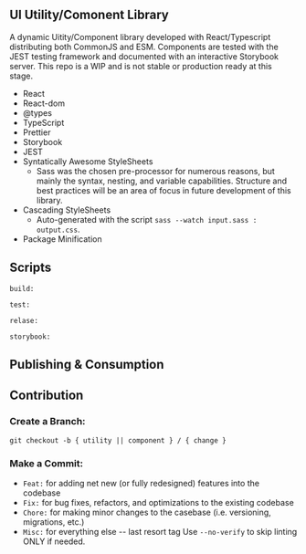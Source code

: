 ## UI Utility/Comonent Library
A dynamic Uitity/Component library developed with React/Typescript distributing both CommonJS and ESM. Components are tested with the JEST testing framework and documented with an interactive Storybook server. This repo is a WIP and is not stable or production ready at this stage.

- React
- React-dom
- @types
- TypeScript
- Prettier
- Storybook
- JEST
- Syntatically Awesome StyleSheets
    - Sass was the chosen pre-processor for numerous reasons, but mainly the syntax, nesting, and variable capabilities. Structure and best practices will be an area of focus in future development of this library.
- Cascading StyleSheets 
    - Auto-generated with the script `sass --watch input.sass : output.css`.
- Package Minification

## Scripts
```
build:
```
```
test:
```
```
relase:
```
```
storybook:
```

## Publishing & Consumption

## Contribution
### Create a Branch:
```
git checkout -b { utility || component } / { change }
```

### Make a Commit:
- ` Feat: ` for adding net new (or fully redesigned) features into the codebase
- ` Fix: ` for bug fixes, refactors, and optimizations to the existing codebase
- ` Chore: ` for making minor changes to the casebase (i.e. versioning, migrations, etc.)
- ` Misc: ` for everything else -- last resort tag
Use ` --no-verify ` to skip linting ONLY if needed.
